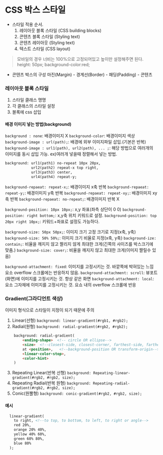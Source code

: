 # CSS 박스 스타일

* 스타일 적용 순서.
  1. 레이아웃 블록 스타일 (CSS building blocks)
  2. 콘텐츠 블록 스타일 (Styling text)
  3. 콘텐츠 레이아웃 (Styling text)
  4. 텍스트 스타일 (CSS layout)

> 모바일의 경우 너비는 100%으로 고정되어있고 높이만 설정해주면 된다.
> height: 50px;
> background-color:red;

* 콘텐츠 박스의 구성
  마진(Margin) - 경계선(Border) - 패딩(Padding) - 콘텐츠

### 레이아웃 블록 스타일

1. 스타일 클래스 명명
2. 각 클래스의 스타일 설정
3. 블록에 css 삽입

#### 배경 이미지 넣는 방법(background)

`background : none`: 배경이미지 X
`background-color`: 배경이미지 색상
`background-image : url(path);`: 배경에 외부 이미지파일 삽입.(기본은 반복)
`background-image : url1(path), url2(path), ... ;`: 해당 방법으로 여러개의 이미지를 동시 삽입 가능.
ex)여러개 넣을때 정렬해서 넣는 방법.
```html
background: url1(path1) no-repeat 10px 20px,
            url2(path2) repeat-x top right,
            url3(path3) center,
            url4(path4) repeat-y;
```


`background-repaeat: repeat-x;`: 배경이미지 x축 반복
`background-repaeat: repeat-y;`: 배경이미지 y축 반복
`background-repaeat: repeat-xy;`: 배경이미지 xy축 반복
`background-repaeat: no-repeat;`: 배경이미지 반복 X

`background-position: 10px 10px;`: x,y 좌표(좌측 상단이 0 0)
`background-position: right bottom;`: x,y축 위치 키워드로 설정.
`background-position: top 20px right 10px;`: 키워드+좌표로 설정도 가능하다.

`background-size: 50px 50px;`: 이미지 크기 고정 크기로 지정(x축, y축)
`background-size: 50% 50%;`: 이미지 크기 비율로 지정(x축, y축)
`background-ize: contain;`: 비율을 깨지지 않고 짤리지 않게 최대한 크게(긴쪽의 사이즈를 박스크기에 맞춤.)
`background-size: cover;`: 비율을 깨지지 않고 최대한 크게(이미지 짤릴수 있음)

 
`background-attachment: fixed`: 이미지를 고정시키는 것. 바깥쪽에 박혀있는 느낌 요소 overflow 스크롤에는 반응하지 않음.
`background-attachment: scroll`: 뷰포트(화면)에 이미지를 고정시키는 것. 항상 같은 화면
`background-attachment: local`: 요소 그자체에 이미지를 고정시키는 것. 요쇼 내의 overflow 스크롤에 반응


### Gradient(그라디언트 색상)

이미지 형식으로 스타일이 지정이 되기 때문에 주의

1. Linear(선형)
   `background: linear-gradient(#rgb1, #rgb2);`
2. Radial(원형)
   `background: radial-gradient(#rgb2, #rgb2);`

```html
    background: radial-gradient(
        <ending-shape>  <!-- circle OR ellipse-->
        <size>  <!--closest-side, closest-corner, farthest-side, farthest-corner-->
        at <position>,   <!--background-position OR transform-origin-->
        <linear-color-stop>,
        <color-hint>
    )
```

3. Repeating Linear(반복 선형)
   `background: Repeating-linear-gradient(#rgb2, #rgb2, size);`
4. Repeating Radial(반복 원형)
   `background: Repeating-radial-gradient(#rgb2, #rgb2, size);`
5. Conic(원뿔형)
   `background: conic-gradient(#rgb2, #rgb2, size);`

#### 예시

```html
  linear-gradient(
    to right, <!--to top, to bottom, to left, to right or angle-->
    red 20%,
    orange 20% 40%,
    yellow 40% 60%,
    green 60% 80%,
    blue 80%
  );
```
